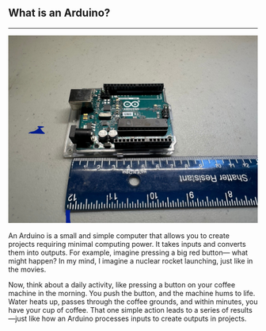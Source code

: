 ## What is an Arduino?
<hr>

<img src="/imagesv1/arduino.jpg" alt="arduino-hardware" width="800px">
<p>
  An Arduino is a small and simple computer that allows you to create projects requiring minimal computing power. It takes inputs and converts them into outputs. For example, imagine pressing a big red button—   
  what might happen? In my mind, I imagine a nuclear rocket launching, just like in the movies. 
</p>
<p>
  Now, think about a daily activity, like pressing a button on your coffee machine in the morning. You push the button, and the machine hums to life. Water heats up, passes through the coffee grounds, and within minutes, you have your cup of coffee. That one simple action leads to a series of results—just like how an Arduino processes inputs to create outputs in projects.
</p>



